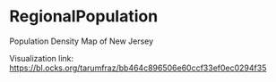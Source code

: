 # RegionalPopulation

Population Density Map of New Jersey

Visualization link: https://bl.ocks.org/tarumfraz/bb464c896506e60ccf33ef0ec0294f35
